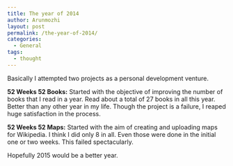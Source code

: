 ```yaml
---
title: The year of 2014
author: Arunmozhi
layout: post
permalink: /the-year-of-2014/
categories:
  - General
tags:
  - thought
---
```

Basically I attempted two projects as a personal development venture.

**52 Weeks 52 Books:** Started with the objective of improving the number of books that I read in a year. Read about a total of 27 books in all this year. Better than any other year in my life. Though the project is a failure, I reaped huge satisfaction in the process.

**52 Weeks 52 Maps:** Started with the aim of creating and uploading maps for Wikipedia. I think I did only 8 in all. Even those were done in the initial one or two weeks. This failed spectacularly.

Hopefully 2015 would be a better year.